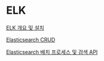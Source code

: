 # ELK

[ELK 개요 및 설치](ELK/ELK%20%EA%B0%9C%EC%9A%94%20%EB%B0%8F%20%EC%84%A4%EC%B9%98.md)

[Elasticsearch CRUD](ELK/Elasticsearch%20CRUD.md)

[Elasticsearch 배치 프로세스 및 검색 API](ELK/Elasticsearch배치프로세스.md)